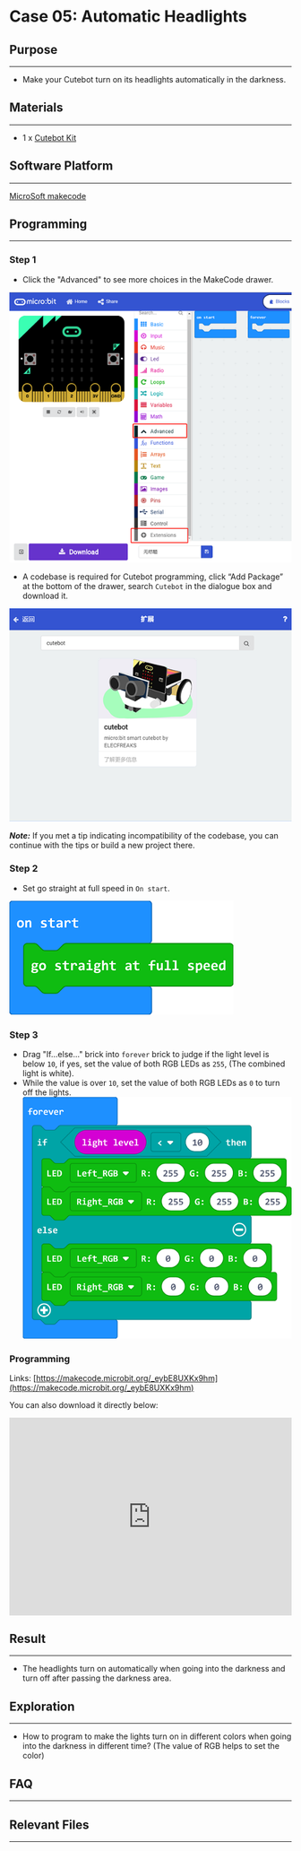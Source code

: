 # Case 05: Automatic Headlights

## Purpose
---
- Make your Cutebot turn on its headlights automatically in the darkness. 

## Materials 
---
- 1 x [Cutebot Kit](https://www.elecfreaks.com/micro-bit-smart-cutebot.html)

## Software Platform 
---
[MicroSoft makecode](https://makecode.microbit.org/#)

## Programming
---
### Step 1
- Click the "Advanced" to see more choices in the MakeCode drawer.

![](./images/cutebot-pk-1.png)

- A codebase is required for Cutebot programming, click “Add Package” at the bottom of the drawer, search `Cutebot` in the dialogue box and download it.

![](./images/cutebot-pk-11.png)

***Note:*** If you met a tip indicating incompatibility of the codebase, you can continue with the tips or build a new project there.

### Step 2

- Set go straight at full speed in `On start`. 

![](./images/case_05_01.png)

### Step 3

- Drag "If...else..." brick into `forever` brick to judge if the light level is below `10`, if yes, set the value of both RGB LEDs as `255`, (The combined light is white). 
- While the value is over `10`, set the value of both RGB LEDs as `0` to turn off the lights.
![](./images/case_05_02.png)


### Programming

Links: [https://makecode.microbit.org/_eybE8UXKx9hm](https://makecode.microbit.org/_eybE8UXKx9hm)

You can also download it directly below:

<div style="position:relative;height:0;padding-bottom:70%;overflow:hidden;">
<iframe style="position:absolute;top:0;left:0;width:100%;height:100%;" src="https://makecode.microbit.org/#pub:https://makecode.microbit.org/_eybE8UXKx9hm" frameborder="0" sandbox="allow-popups allow-forms allow-scripts allow-same-origin">
</iframe>
</div>  


## Result
---
- The headlights turn on automatically  when going into the darkness and turn off after passing the darkness area.

## Exploration
---
- How to program to make the lights turn on in different colors when going into the darkness in different time? (The value of RGB helps to set the color)

## FAQ
---

## Relevant Files
---
